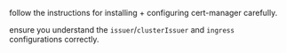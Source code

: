 follow the instructions for installing + configuring cert-manager carefully.

ensure you understand the `issuer`/`clusterIssuer` and `ingress` configurations correctly.
